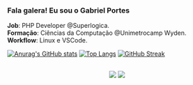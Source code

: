 ### Fala galera! Eu sou o Gabriel Portes
**Job**: PHP Developer @Superlogica.<br>
**Formação**: Ciências da Computação @Unimetrocamp Wyden.<br>
**Workflow**: Linux e VSCode.<br>

[![Anurag's GitHub stats](https://github-readme-stats.vercel.app/api?username=gabrielportes&show_icons=true&theme=dracula&include_all_commits=true&count_private=true&show=reviews,discussions_started,discussions_answered&hide=issues&card_width=500)](https://github.com/anuraghazra/github-readme-stats)
[![Top Langs](https://github-readme-stats.vercel.app/api/top-langs/?username=gabrielportes&langs_count=7&theme=dracula&card_width=500)](https://github.com/anuraghazra/github-readme-stats)
[![GitHub Streak](https://streak-stats.demolab.com/?user=gabrielportes&theme=dracula&exclude_days=Sat,Sun&card_width=1005)]([https://github.com/gabrielportes](https://git.io/streak-stats))

<br> 
<div align="center"> 
  <a href="https://www.instagram.com/gabrielogrego/" target="_blank"><img src="https://img.shields.io/badge/-Instagram-%23E4405F?style=for-the-badge&logo=instagram&logoColor=white"></a>
  <a href="https://www.linkedin.com/in/gabriel-portes-vogiatzidakis-71a74aa2/" target="_blank"><img src="https://img.shields.io/badge/-LinkedIn-%230077B5?style=for-the-badge&logo=linkedin&logoColor=white"></a>
</div>
